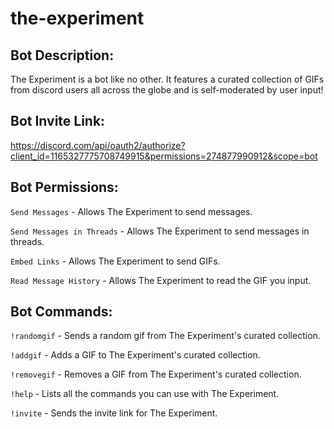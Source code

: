# the-experiment

## Bot Description:
The Experiment is a bot like no other. It features a curated collection of GIFs from discord users all across the globe and is self-moderated by user input!

## Bot Invite Link:
https://discord.com/api/oauth2/authorize?client_id=1165327775708749915&permissions=274877990912&scope=bot

## Bot Permissions:
`Send Messages` - Allows The Experiment to send messages.

`Send Messages in Threads` - Allows The Experiment to send messages in threads.

`Embed Links` - Allows The Experiment to send GIFs.

`Read Message History` - Allows The Experiment to read the GIF you input.

## Bot Commands:

`!randomgif` - Sends a random gif from The Experiment's curated collection.

`!addgif` - Adds a GIF to The Experiment's curated collection.

`!removegif` - Removes a GIF from The Experiment's curated collection.

`!help` - Lists all the commands you can use with The Experiment.

`!invite` - Sends the invite link for The Experiment.

